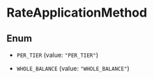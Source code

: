 

# RateApplicationMethod

## Enum


* `PER_TIER` (value: `"PER_TIER"`)

* `WHOLE_BALANCE` (value: `"WHOLE_BALANCE"`)



